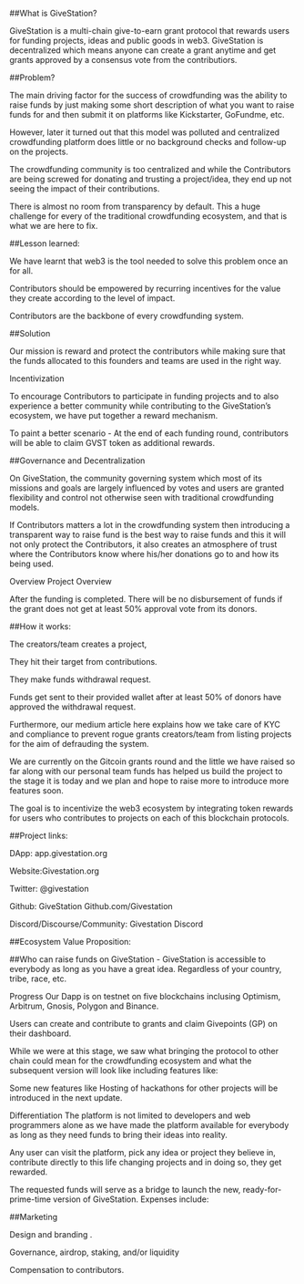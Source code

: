 ##What is GiveStation?

GiveStation is a multi-chain give-to-earn grant protocol that rewards users for funding projects, ideas and public goods in web3. GiveStation is decentralized which means anyone can create a grant anytime and get grants approved by a consensus vote from the contributiors.

##Problem?

The main driving factor for the success of crowdfunding was the ability to raise funds by just making some short description of what you want to raise funds for and then submit it on platforms like Kickstarter, GoFundme, etc.

However, later it turned out that this model was polluted and centralized crowdfunding platform does little or no background checks and follow-up on the projects.

The crowdfunding community is too centralized and while the Contributors are being screwed for donating and trusting a project/idea, they end up not seeing the impact of their contributions.

There is almost no room from transparency by default. This a huge challenge for every of the traditional crowdfunding ecosystem, and that is what we are here to fix.

##Lesson learned:

We have learnt that web3 is the tool needed to solve this problem once an for all.

Contributors should be empowered by recurring incentives for the value they create according to the level of impact.

Contributors are the backbone of every crowdfunding system.

##Solution

Our mission is reward and protect the contributors while making sure that the funds allocated to this founders and teams are used in the right way.

Incentivization

To encourage Contributors to participate in funding projects and to also experience a better community while contributing to the GiveStation’s ecosystem, we have put together a reward mechanism.

To paint a better scenario - At the end of each funding round, contributors will be able to claim GVST token as additional rewards.

##Governance and Decentralization

On GiveStation, the community governing system which most of its missions and goals are largely influenced by votes and users are granted flexibility and control not otherwise seen with traditional crowdfunding models.

If Contributors matters a lot in the crowdfunding system then introducing a transparent way to raise fund is the best way to raise funds and this it will not only protect the Contributors, it also creates an atmosphere of trust where the Contributors know where his/her donations go to and how its being used.

Overview Project Overview

After the funding is completed. There will be no disbursement of funds if the grant does not get at least 50% approval vote from its donors.

##How it works:

The creators/team creates a project,

They hit their target from contributions.

They make funds withdrawal request.

Funds get sent to their provided wallet after at least 50% of donors have approved the withdrawal request.

Furthermore, our medium article here explains how we take care of KYC and compliance to prevent rogue grants creators/team from listing projects for the aim of defrauding the system.

We are currently on the Gitcoin grants round and the little we have raised so far along with our personal team funds has helped us build the project to the stage it is today and we plan and hope to raise more to introduce more features soon.

The goal is to incentivize the web3 ecosystem by integrating token rewards for users who contributes to projects on each of this blockchain protocols.

##Project links:

DApp: app.givestation.org

Website:Givestation.org

Twitter: @givestation

Github: GiveStation Github.com/Givestation

Discord/Discourse/Community: Givestation Discord

##Ecosystem Value Proposition:


##Who can raise funds on GiveStation - GiveStation is accessible to everybody as long as you have a great idea. Regardless of your country, tribe, race, etc.

Progress Our Dapp is on testnet on five blockchains inclusing Optimism, Arbitrum, Gnosis, Polygon and Binance.

Users can create and contribute to grants and claim Givepoints (GP) on their dashboard.

While we were at this stage, we saw what bringing the protocol to other chain could mean for the crowdfunding ecosystem and what the subsequent version will look like including features like:

Some new features like Hosting of hackathons for other projects will be introduced in the next update.

Differentiation The platform is not limited to developers and web programmers alone as we have made the platform available for everybody as long as they need funds to bring their ideas into reality.

Any user can visit the platform, pick any idea or project they believe in, contribute directly to this life changing projects and in doing so, they get rewarded.

The requested funds will serve as a bridge to launch the new, ready-for-prime-time version of GiveStation. Expenses include:

##Marketing

Design and branding .

Governance, airdrop, staking, and/or liquidity

Compensation to contributors.
